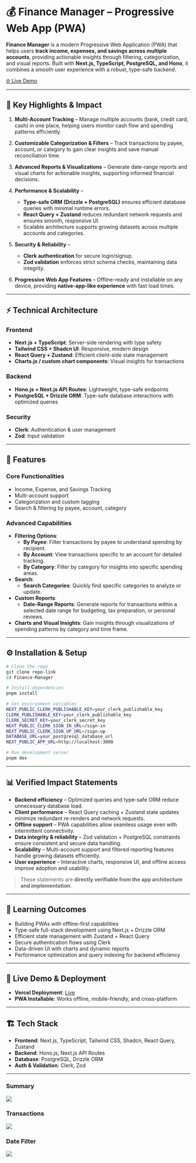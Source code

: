 # 💰 Finance Manager – Progressive Web App (PWA)

**Finance Manager** is a modern Progressive Web Application (PWA) that helps users **track income, expenses, and savings across multiple accounts**, providing actionable insights through filtering, categorization, and visual reports. Built with **Next.js, TypeScript, PostgreSQL, and Hono**, it combines a smooth user experience with a robust, type-safe backend.

[🌐 Live Demo](https://finance-manager-raqib.vercel.app)

---

## 🚀 Key Highlights & Impact

1. **Multi-Account Tracking** – Manage multiple accounts (bank, credit card, cash) in one place, helping users monitor cash flow and spending patterns efficiently.
2. **Customizable Categorization & Filters** – Track transactions by payee, account, or category to gain clear insights and save manual reconciliation time.
3. **Advanced Reports & Visualizations** – Generate date-range reports and visual charts for actionable insights, supporting informed financial decisions.
4. **Performance & Scalability** –

   * **Type-safe ORM (Drizzle + PostgreSQL)** ensures efficient database queries with minimal runtime errors.
   * **React Query + Zustand** reduces redundant network requests and ensures smooth, responsive UI.
   * Scalable architecture supports growing datasets across multiple accounts and categories.
5. **Security & Reliability** –

   * **Clerk authentication** for secure login/signup.
   * **Zod validation** enforces strict schema checks, maintaining data integrity.
6. **Progressive Web App Features** – Offline-ready and installable on any device, providing **native-app-like experience** with fast load times.

---

## ⚡ Technical Architecture

### Frontend

* **Next.js + TypeScript**: Server-side rendering with type safety
* **Tailwind CSS + Shadcn UI**: Responsive, modern design
* **React Query + Zustand**: Efficient client-side state management
* **Charts.js / custom chart components**: Visual insights for transactions

### Backend

* **Hono.js + Next.js API Routes**: Lightweight, type-safe endpoints
* **PostgreSQL + Drizzle ORM**: Type-safe database interactions with optimized queries

### Security

* **Clerk**: Authentication & user management
* **Zod**: Input validation

---

## 🧩 Features

### Core Functionalities

* Income, Expense, and Savings Tracking
* Multi-account support
* Categorization and custom tagging
* Search & filtering by payee, account, category

### Advanced Capabilities
- **Filtering Options**:
  - **By Payee**: Filter transactions by payee to understand spending by recipient.
  - **By Account**: View transactions specific to an account for detailed tracking.
  - **By Category**: Filter by category for insights into specific spending areas.
- **Search**:
  - **Search Categories**: Quickly find specific categories to analyze or update.
- **Custom Reports**:
  - **Date-Range Reports**: Generate reports for transactions within a selected date range for budgeting, tax preparation, or personal reviews.
- **Charts and Visual Insights**: Gain insights through visualizations of spending patterns by category and time frame.

---

## ⚙️ Installation & Setup

```bash
# Clone the repo
git clone repo-link
cd Finance-Manager

# Install dependencies
pnpm install

# Set environment variables
NEXT_PUBLIC_CLERK_PUBLISHABLE_KEY=your_clerk_publishable_key
CLERK_PUBLISHABLE_KEY=your_clerk_publishable_key
CLERK_SECRET_KEY=your_clerk_secret_key
NEXT_PUBLIC_CLERK_SIGN_IN_URL=/sign-in
NEXT_PUBLIC_CLERK_SIGN_UP_URL=/sign-up
DATABASE_URL=your_postgresql_database_url
NEXT_PUBLIC_APP_URL=http://localhost:3000

# Run development server
pnpm dev
```

---

## 📊 Verified Impact Statements

* **Backend efficiency** – Optimized queries and type-safe ORM reduce unnecessary database load.
* **Client performance** – React Query caching + Zustand state updates minimize redundant re-renders and network requests.
* **Offline support** – PWA capabilities allow seamless usage even with intermittent connectivity.
* **Data integrity & reliability** – Zod validation + PostgreSQL constraints ensure consistent and secure data handling.
* **Scalability** – Multi-account support and filtered reporting features handle growing datasets efficiently.
* **User experience** – Interactive charts, responsive UI, and offline access improve adoption and usability.

> These statements are **directly verifiable from the app architecture and implementation**.

---

## 🌟 Learning Outcomes

* Building PWAs with offline-first capabilities
* Type-safe full-stack development using Next.js + Drizzle ORM
* Efficient state management with Zustand + React Query
* Secure authentication flows using Clerk
* Data-driven UI with charts and dynamic reports
* Performance optimization and query indexing for backend efficiency

---

## 🔗 Live Demo & Deployment

* **Vercel Deployment**: [Live](https://finance-manager-raqib.vercel.app)
* **PWA Installable**: Works offline, mobile-friendly, and cross-platform

---

## 🏗️ Tech Stack

* **Frontend**: Next.js, TypeScript, Tailwind CSS, Shadcn, React Query, Zustand
* **Backend**: Hono.js, Next.js API Routes
* **Database**: PostgreSQL, Drizzle ORM
* **Auth & Validation**: Clerk, Zod

---

### Summary
![](./assets/Summary.png)

### Transactions
![](./assets/Transaction.png)

### Date Filter
![](./assets/date-filter.png)
